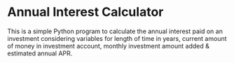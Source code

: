 # Annual Interest Calculator

This is a simple Python program to calculate the annual interest paid on an investment considering variables for length of time in years, current amount of money in investment account, monthly investment amount added & estimated annual APR.
